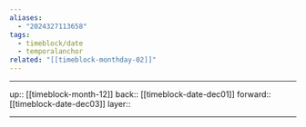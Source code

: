```yaml
---
aliases:
  - "2024327113658"
tags:
  - timeblock/date
  - temporalanchor
related: "[[timeblock-monthday-02]]"
---
```




***

up:: [[timeblock-month-12]]
back:: [[timeblock-date-dec01]]
forward:: [[timeblock-date-dec03]]
layer:: 

***

